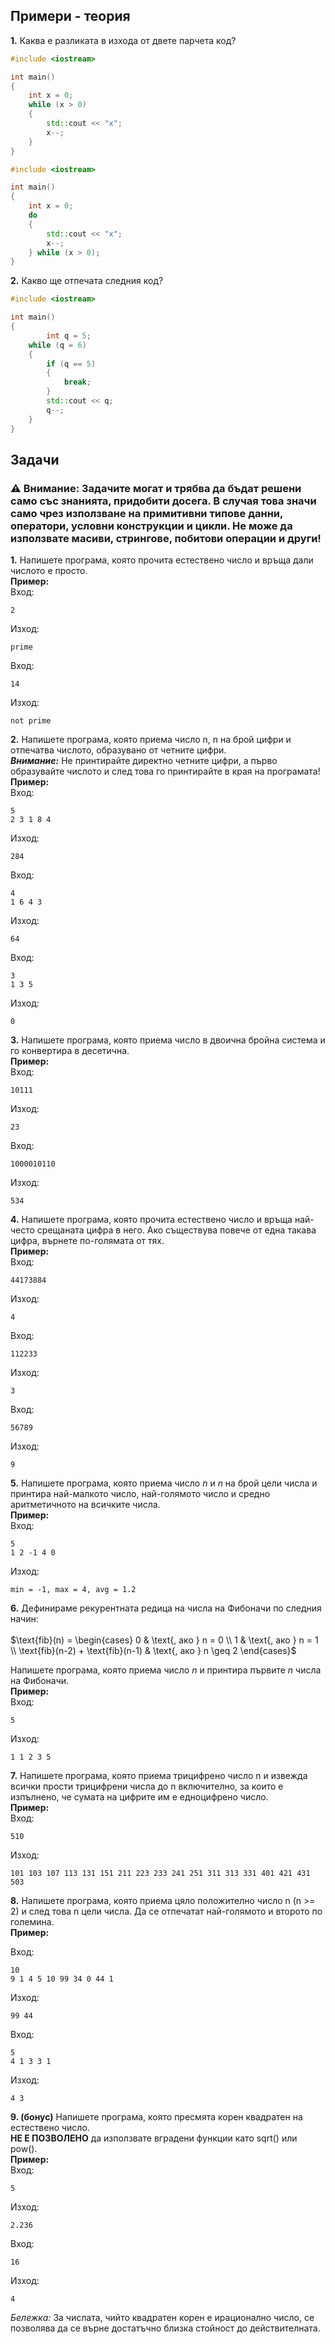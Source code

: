 ## Примери - теория
**1.** Каква е разликата в изхода от двете парчета код?
```c++
#include <iostream>

int main()
{
	int x = 0;
	while (x > 0)
	{
		std::cout << "x";
		x--;
	}
}
```
```c++
#include <iostream>

int main()
{
	int x = 0;
	do
	{
		std::cout << "x";
		x--;
	} while (x > 0);
}
```
**2.** Какво ще отпечата следния код?
```c++
#include <iostream>

int main()
{
        int q = 5;
  	while (q = 6)
  	{
  		if (q == 5)
  		{
  			break;
  		}
  		std::cout << q;
  		q--;
  	}
}
```
## Задачи
### ⚠️ Внимание: Задачите могат и трябва да бъдат решени само със знанията, придобити досега. В случая това значи само чрез използване на примитивни типове данни, оператори, условни конструкции и цикли. Не може да използвате масиви, стрингове, побитови операции и други!</br>
**1.**  Напишете програма, която прочита естествено число и връща дали числото е просто.
</br>
**Пример:** </br>
Вход:
```
2
```
Изход:
```
prime
```
Вход:
```
14
```
Изход:
```
not prime
```
**2.** Напишете програма, която приема число n, n на брой цифри и отпечатва числото, образувано от четните цифри.
</br>
***Внимание:*** Не принтирайте директно четните цифри, а първо образувайте числото и след това го принтирайте в края на програмата!
</br>
**Пример:** </br>
Вход:
```
5
2 3 1 8 4
```
Изход:
```
284
```
Вход:
```
4
1 6 4 3
```
Изход:
```
64
```
Вход:
```
3
1 3 5
```
Изход:
```
0
```
**3.** Напишете програма, която приема число в двоична бройна система и го конвертира в десетична.
</br>
**Пример:** </br>
Вход:
```
10111
```
Изход:
```
23
```
Вход:
```
1000010110
```
Изход:
```
534
```
**4.** Напишете програма, която прочита естествено число и връща най-често срещаната цифра в него. Ако съществува повече от една такава цифра, върнете по-голямата от тях.
</br>
**Пример:** </br>
Вход:
```
44173884
```
Изход:
```
4
```
Вход:
```
112233
```
Изход:
```
3
```
Вход:
```
56789
```
Изход:
```
9
```
**5.** Напишете програма, която приема число *n* и *n* на брой цели числа и принтира най-малкото число, най-голямото число и 
средно аритметичното на всичките числа.
</br>
**Пример:** </br>
Вход:
```
5
1 2 -1 4 0
```
Изход:
```
min = -1, max = 4, avg = 1.2
```
**6.** Дефинираме рекурентната редица на числа на Фибоначи по следния начин:</br></br>
$`\text{fib}(n) = \begin{cases} 
0 & \text{, ако } n = 0 \\
1 & \text{, ако } n = 1 \\
\text{fib}(n-2) + \text{fib}(n-1) & \text{, ако } n \geq 2
\end{cases}`$

Напишете програма, която приема число *n* и принтира първите *n* числа на Фибоначи.
</br>
**Пример:** </br>
Вход:
```
5
```
Изход:
```
1 1 2 3 5
```
**7.** Напишете програма, която приема трицифрено число n и извежда всички прости трицифрени числа до n включително, за които е изпълнено, че сумата на цифрите им е едноцифрено число. </br>
**Пример:** </br>
Вход:
```
510
```
Изход: 
```
101 103 107 113 131 151 211 223 233 241 251 311 313 331 401 421 431 503
```
**8.** Напишете програма, която приема цяло положително число n (n >= 2) и след това n цели числа. Да се отпечатат най-голямото и второто по големина.
</br>
**Пример:**

Вход:
```
10
9 1 4 5 10 99 34 0 44 1
```
Изход: 
```
99 44
```
Вход:
```
5
4 1 3 3 1
```
Изход: 
```
4 3
```
**9. (бонус)** Напишете програма, която пресмята корен квадратен на естествено число. </br> **НЕ Е ПОЗВОЛЕНО** да използвате вградени функции като sqrt() или pow().
</br>
**Пример:** </br>
Вход:
```
5
```
Изход:
```
2.236
```
Вход:
```
16
```
Изход:
```
4
```
*Бележка:* За числата, чийто квадратен корен е ирационално число, се позволява да се върне достатъчно близка стойност до действителната.
